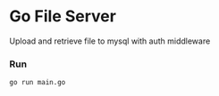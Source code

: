 # Go File Server
Upload and retrieve file to mysql with auth middleware

### Run

```sh
go run main.go
```